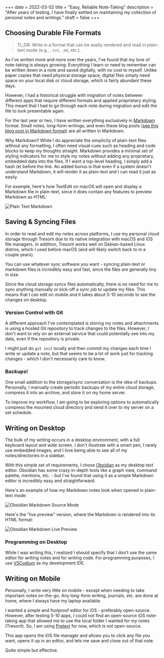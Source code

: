 +++
date = 2022-03-02
title = "Easy, Reliable Note-Taking"
description = "After years of testing, I have finally settled on maintaining my collection of personal notes and writings."
draft = false
+++

## Choosing Durable File Formats

> TL;DR: Write in a format that can be easily rendered and read in plain-text mode (e.g., `.txt`, `.md`, etc.).

As I've written more and more over the years, I've found that my love of note-taking is always growing. Everything I learn or need to remember can be written down in a note and saved digitally, with no cost to myself. Unlike paper copies that need physical storage space, digital files simply need space on your local disk or cloud storage, which is fairly abundant these days.

However, I had a historical struggle with migration of notes between different apps that require different formats and applied proprietary styling. This meant that I had to go through each note during migration and edit the file to look presentable again.

For the last year or two, I have written everything exclusively in [Markdown](https://en.wikipedia.org/wiki/Markdown) format. Small notes, long-form writings, and even these blog posts ([see this blog post in Markdown format](https://git.sr.ht/~kaizoku/cleberg.io/blob/main/content/blog/2022-03-02-easy-reliable-note-taking.md)) are all written in Markdown.

Why Markdown? While I do appreciate the simplicity of plain-text files without any formatting, I often need visual cues such as heading and code blocks to keep my thoughts straight. Markdown provides a minimal set of styling indicators for me to style my notes without adding any proprietary, embedded data into the files. If I want a top-level heading, I simply add a hash (`#`) before the line. An added bonus is that even if a system doesn't understand Markdown, it will render it as plain-text and I can read it just as easily.

For example, here's how TextEdit on macOS will open and display a Markdown file in plain-text, since it does contain any features to preview Markdown as HTML:

![Plain Text Markdown](https://img.cleberg.io/blog/20220302-easy-reliable-note-taking/plain_markdown.png)

## Saving & Syncing Files

In order to read and edit my notes across platforms, I use my personal cloud storage through Tresorit due to its native integration with macOS and iOS file managers. In addition, Tresorit works well on Debian-based Linux distros, which I used before macOS (and will likely switch back to in a couple years).

You can use whatever sync software you want - syncing plain-text or markdown files is incredibly easy and fast, since the files are generally tiny in size.

Since the cloud storage syncs files automatically, there is no need for me to sync anything manually or kick-off a sync job to update my files. This means that I can edit on mobile and it takes about 5-10 seconds to see the changes on desktop.

### Version Control with Git

A different approach I've contemplated is storing my notes and attachments is using a hosted Git repository to track changes to the files. However, I don't want to rely on an external service that could potentially see into my data, even if the repository is private.

I might just do `git init` locally and then commit my changes each time I write or update a note, but that seems to be a lot of work just for tracking changes - which I don't necessarily care to know.

### Backups!

One small addition to the storage/sync conversation is the idea of backups. Personally, I manually create periodic backups of my entire cloud storage, compress it into an archive, and store it on my home server.

To improve my workflow, I am going to be exploring options to automatically compress the mounted cloud directory and send it over to my server on a set schedule.

## Writing on Desktop

The bulk of my writing occurs in a desktop environment, with a full keyboard layout and wide screen. I don't illustrate with a smart pen, I rarely use embedded images, and I love being able to see all of my notes/directories in a sidebar.

With this simple set of requirements, I chose [Obsidian](https://obsidian.md) as my desktop text editor. Obsidian has some crazy in-depth tools like a graph view, command palette, mentions, etc. - but I've found that using it as a simple Markdown editor is incredibly easy and straightforward.

Here's an example of how my Markdown notes look when opened in plain-text mode:

![Obsidian Markdown Source Mode](https://img.cleberg.io/blog/20220302-easy-reliable-note-taking/obsidian_source_mode.png)

Here's the "live preview" version, where the Markdown is rendered into its HTML format:

![Obsidian Markdown Live Preview](https://img.cleberg.io/blog/20220302-easy-reliable-note-taking/obsidian_live_preview.png)

### Programming on Desktop

While I was writing this, I realized I should specify that I don't use the same editor for writing notes and for writing code. For programming purposes, I use [VSCodium](https://vscodium.com) as my development IDE.

## Writing on Mobile

Personally, I write very little on mobile - except when needing to take important notes on-the-go. Any long-form writing, journals, etc. are done at home, where I always have my laptop available.

I wanted a simple and foolproof editor for iOS - preferably open-source. However, after testing 5-10 apps, I could not find an open-source iOS note-taking app that allowed me to use the local folder I wanted for my notes (Tresorit). So, I am using [Pretext](https://apps.apple.com/app/pretext/id1347707000) for now, which is not open-source.

This app opens the iOS file manager and allows you to click any file you want, opens it up in an editor, and lets me save and close out of that note.

Quite simple but effective.
